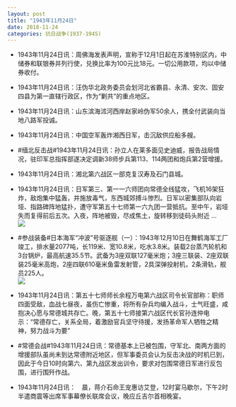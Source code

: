 ```yaml
---
layout: post
title: "1943年11月24日"
date: 2018-11-24
categories: 抗日战争(1937-1945)
---
```


<meta name="referrer" content="no-referrer" />

- 1943年11月24日讯：周佛海发表声明，宣称于12月1日起在苏淮特别区内，中储券和联银券并列行使，兑换比率为100元比18元。一切公用款项，均以中储券收付。 

- 1943年11月24日讯：汪伪华北政务委员会划河北省霸县、永清、安次、固安四县为第一直辖行政区，作为“剿共”的重点地区。 

- 1943年11月24日讯：山东滨海沭河西岸赵家岭伪军50余人，携全付武装向当地八路军投诚。 

- 1943年11月24日讯：中国空军轰炸湘西日军，击沉敌供应船多艘。 

- #缅北反击战#1943年11月24日讯：孙立人在莱多面见史迪威，报告战局情况，驻印军总指挥部遂决定调新38师步兵第113、114两团和炮兵第2营增援。 

- 1943年11月24日讯：湘北第六战区一部克复汉寿及石门县城。 

- 1943年11月24日讯：日军第三、第一一六师团向常德全线猛攻，飞机16架狂炸，敌炮集中猛轰，并施放毒气，东西城郊搏斗惨烈。日军以密集部队向岩垭、指路碑阵地猛扑，遭守军第五十七师第一六九团一营抵抗。至中午，岩垭失而复得前后五次。入夜，阵地被毁，尽成焦土，旋转移到徒码头附近 ... <br/><img src="https://wx1.sinaimg.cn/large/aca367d8ly1fxiyyfoh8vj20c80eu0sy.jpg" />

- #参战装备#日本海军“冲波”号驱逐舰（一）：1943年12月10日在舞鹤海军工厂竣工，排水量2077吨，长119米、宽10.8米，吃水3.8米。装载2台蒸汽轮机和3台锅炉，最高航速35.5节。武备为3座双联127毫米炮；3座三联装、2座双联装25毫米高炮，2座四联610毫米鱼雷发射管，2具深弹投射机，2条滑轨，舰员225人。 <br/><img src="https://wx1.sinaimg.cn/large/aca367d8ly1fxix7ri0grj21hz0u07ih.jpg" />

- 1943年11月24日讯：第五十七师师长余程万电第六战区司令长官部称：职师四面受敌，血战七昼夜，虽伤亡惨重，将所有杂兵均编入战斗，士气旺盛，咸抱决心愿与常德城共存亡。晚，第五十七师接第六战区代长官孙连仲电示：“常德存亡，关系全局，着激励官兵坚守待援，发扬革命军人牺牲之精神，努力战斗为要” 

- #常德会战#1943年11月24日讯：常德基本上已被包围，守军北、南两方面的增援部队虽尚未到达常德附近地区，但军事委员会认为反击决战的时机已到，因此于今日10时向第六、第九战区发出训令，要求对包围常德日军进行反包围，进行围歼作战。 

- 1943年11月24日讯：　晨，蒋介石命王宠惠访艾登，12时宴马歇尔，下午2时半遣商震等出席军事幕僚长联席会议，晚应丘吉尔首相晚宴。 

